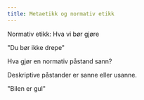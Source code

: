 ```yaml
---
title: Metaetikk og normativ etikk
---
```


Normativ etikk: Hva vi bør gjøre

"Du bør ikke drepe"

Hva gjør en normativ påstand sann?

Deskriptive påstander er sanne eller usanne.

"Bilen er gul"
